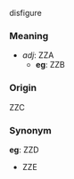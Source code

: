 disfigure
### Meaning
+ _adj_: ZZA
	+ __eg__: ZZB

### Origin

ZZC

### Synonym

__eg__: ZZD

+ ZZE


